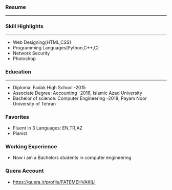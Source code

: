 ### Resume
---
### Skill Highlights
---
+ Web Designing(HTML,CSS)
+ Programming Languages(Python,C++,C)
+ Network Security
+ Photoshop
### Education
---
+ Diploma: Fadak High School
 -2015
+ Associate Degree: Accounting
 -2016, Islamic Azad University
+ Bachelor of science: Computer Engineering
 -2018, Payam Noor University of Tehran
### Favorites
+ Fluent in 3 Languages: EN,TR,AZ
+ Pianist
### Working Experience
+ Now i am a Bachelors students in computer engineering
### Quera Account
+ https://quera.ir/profile/FATEMEHVAKILI
